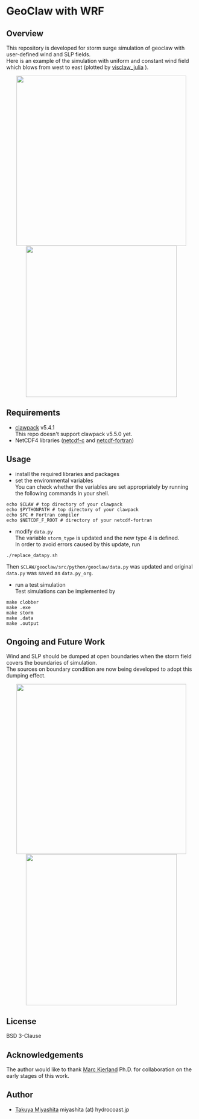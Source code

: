 # GeoClaw with WRF
## Overview
This repository is developed for storm surge simulation of geoclaw with user-defined wind and SLP fields.  
Here is an example of the simulation with uniform and constant wind field which blows from west to east (plotted by [visclaw_julia](https://github.com/hydrocoast/visclaw_julia)
).
<p align="center">
<img src="https://github.com/hydrocoast/wrfclaw/blob/master/fig/sample_surface.gif", width="450">
<img src="https://github.com/hydrocoast/wrfclaw/blob/master/fig/sample_gauges.svg", width="400">
</p>

## Requirements
- [clawpack](https://github.com/clawpack/clawpack) v5.4.1  
This repo doesn't support clawpack v5.5.0 yet.
- NetCDF4 libraries ([netcdf-c](https://github.com/Unidata/netcdf-c) and [netcdf-fortran](https://github.com/Unidata/netcdf-fortran))

## Usage
- install the required libraries and packages  
- set the environmental variables  
You can check whether the variables are set appropriately by running the following commands in your shell.
```shell
echo $CLAW # top directory of your clawpack
echo $PYTHONPATH # top directory of your clawpack
echo $FC # Fortran compiler
echo $NETCDF_F_ROOT # directory of your netcdf-fortran
```  
- modify `data.py`  
The variable `storm_type` is updated and the new type 4 is defined.  
In order to avoid errors caused by this update, run  
```shell
./replace_datapy.sh
```
Then `$CLAW/geoclaw/src/python/geoclaw/data.py` was updated and original `data.py` was saved as `data.py_org`.

- run a test simulation  
Test simulations can be implemented by
```shell
make clobber
make .exe
make storm
make .data
make .output
```

## Ongoing and Future Work
Wind and SLP should be dumped at open boundaries when the storm field covers the boundaries of simulation.   
The sources on boundary condition are now being developed to adopt this dumping effect.  

<div style="text-align: center;">
<img src="https://github.com/hydrocoast/wrfclaw/blob/master/fig/sample_surface_open.gif", width="450">
<img src="https://github.com/hydrocoast/wrfclaw/blob/master/fig/sample_gauges_open.svg", width="400">
</div>

## License
BSD 3-Clause


## Acknowledgements
The author would like to thank [Marc Kjerland](https://github.com/MarcKjerland) Ph.D. for collaboration on the early stages of this work.


## Author
- [Takuya Miyashita](https://github.com/hydrocoast)  miyashita (at) hydrocoast.jp
